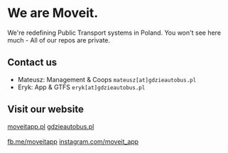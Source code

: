 # We are Moveit.
We're redefining Public Transport systems in Poland.
You won't see here much - All of our repos are private.

## Contact us
- Mateusz: Management & Coops `mateusz[at]gdzieautobus.pl`
- Eryk: App & GTFS `eryk[at]gdzieautobus.pl`

## Visit our website
[moveitapp.pl](https://moveitapp.pl)
[gdzieautobus.pl](https://gdzieautobus.pl)
<br>
<br>
[fb.me/moveitapp](https://fb.me/moveitapp)
[instagram.com/moveit_app](instagram.com/moveit_app/)

